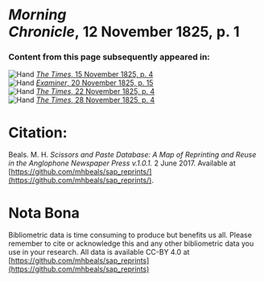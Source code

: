 # *Morning Chronicle*, 12 November 1825, p. 1  
  
### Content from this page subsequently appeared in:  
![Hand](http://scissorsandpaste.net/wp-content/uploads/2017/06/smallhandpointer.png) [*The Times*, 15 November 1825, p. 4](https://mhbeals.github.io/sap_html/The-Times/The-Times-15-November-1825-p-4)  
![Hand](http://scissorsandpaste.net/wp-content/uploads/2017/06/smallhandpointer.png) [*Examiner*, 20 November 1825, p. 15](https://mhbeals.github.io/sap_html/Examiner/Examiner-20-November-1825-p-15)  
![Hand](http://scissorsandpaste.net/wp-content/uploads/2017/06/smallhandpointer.png) [*The Times*, 22 November 1825, p. 4](https://mhbeals.github.io/sap_html/The-Times/The-Times-22-November-1825-p-4)  
![Hand](http://scissorsandpaste.net/wp-content/uploads/2017/06/smallhandpointer.png) [*The Times*, 28 November 1825, p. 4](https://mhbeals.github.io/sap_html/The-Times/The-Times-28-November-1825-p-4)  


# Citation: 

Beals. M. H. *Scissors and Paste Database: A Map of Reprinting and Reuse in the Anglophone Newspaper Press v.1.0.1.* 2 June 2017. Available at [https://github.com/mhbeals/sap_reprints/](https://github.com/mhbeals/sap_reprints/). 

# Nota Bona

Bibliometric data is time consuming to produce but benefits us all. Please remember to cite or acknowledge this and any other bibliometric data you use in your research. All data is available CC-BY 4.0 at [https://github.com/mhbeals/sap_reprints](https://github.com/mhbeals/sap_reprints)